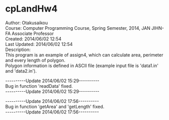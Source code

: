 cpLandHw4
=========
Author: Otakusaikou<br>
Course: Computer Programming Course, Spring Semester, 2014, JAN JIHN-FA Associate Professor <br>
Created: 2014/06/02 12:54<br>
Last Updated: 2014/06/02 12:54<br>
Description: <br>
 This program is an example of assign4, which can calculate area, perimeter and every length of polygon.<br>
 Polygon information is defined in ASCII file (example input file is 'data1.in' and 'data2.in').
 
----------Update 2014/06/02 15:29---------- <br>
Bug in function 'readData' fixed. <br>
----------Update 2014/06/02 15:29---------- <br>
 
----------Update 2014/06/02 17:56---------- <br>
Bug in function 'getArea' and 'getLength' fixed. <br>
----------Update 2014/06/02 17:56---------- <br>
 
